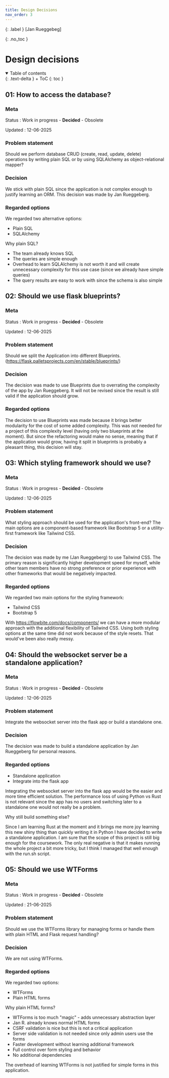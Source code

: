 ```yaml
---
title: Design Decisions
nav_order: 3
---
```


{: .label }
[Jan Rueggebeg]

{: .no_toc }
# Design decisions

<details open markdown="block">
{: .text-delta }
<summary>Table of contents</summary>
+ ToC
{: toc }
</details>

## 01: How to access the database?

### Meta

Status
: Work in progress - **Decided** - Obsolete

Updated
: 12-06-2025

### Problem statement

Should we perform database CRUD (create, read, update, delete) operations by writing plain SQL or by using SQLAlchemy as object-relational mapper?

### Decision

We stick with plain SQL since the application is not complex enough to justify learning an ORM. 
This decision was made by Jan Rueggeberg.

### Regarded options

We regarded two alternative options:

+ Plain SQL
+ SQLAlchemy

Why plain SQL?
+ The team already knows SQL
+ The queries are simple enough 
+ Overhead to learn SQLAlchemy is not worth it and will create unnecessary complexity for this use case (since we already have simple queries)
+ The query results are easy to work with since the schema is also simple

## 02: Should we use flask blueprints?

### Meta

Status
: Work in progress - **Decided** - Obsolete

Updated
: 12-06-2025

### Problem statement

Should we split the Application into different Blueprints. (https://flask.palletsprojects.com/en/stable/blueprints/) 
### Decision

The decision was made to use Blueprints due to overrating the complexity of the app by Jan Rueggeberg. It will not be revised since the result is still valid if the application should grow.

### Regarded options

The decision to use Blueprints was made because it brings better modularity for the cost of some added complexity. 
This was not needed for a project of this complexity level (having only two blueprints at the moment). But since the refactoring would make no sense, meaning that if the application would grow, having it split in blueprints is probably a pleasant thing, this decision will stay.

## 03: Which styling framework should we use?

### Meta

Status
: Work in progress - **Decided** - Obsolete

Updated
: 12-06-2025

### Problem statement

What styling approach should be used for the application's front-end? The main options are a component-based framework like Bootstrap 5 or a utility-first framework like Tailwind CSS.

### Decision

The decision was made by me (Jan Rueggeberg) to use Tailwind CSS. The primary reason is significantly higher development speed for myself, while other team members have no strong preference or prior experience with other frameworks that would be negatively impacted.

### Regarded options

We regarded two main options for the styling framework:

+ Tailwind CSS
+ Bootstrap 5

With https://flowbite.com/docs/components/ we can have a more modular approach with the additional flexibility of Tailwind CSS. 
Using both styling options at the same time did not work because of the style resets. That would've been also really messy.

## 04: Should the websocket server be a standalone application?

### Meta

Status
: Work in progress - **Decided** - Obsolete

Updated
: 12-06-2025

### Problem statement

Integrate the websocket server into the flask app or build a standalone one.

### Decision

The decision was made to build a standalone application by Jan Rueggeberg for personal reasons.

### Regarded options

+ Standalone application
+ Integrate into the flask app

Integrating the websocket server into the flask app would be the easier and more time efficient solution. The performance loss of using Python vs Rust is not relevant since the app has no users and switching later to a standalone one would not really be a problem.

Why still build something else?

Since I am learning Rust at the moment and it brings me more joy learning this new shiny thing than quickly writing it in Python I have decided to write a standalone application.
I am sure that the scope of this project is still big enough for the coursework. 
The only real negative is that it makes running the whole project a bit more tricky, but I think I managed that well enough with the run.sh script.

## 05: Should we use WTForms

### Meta

Status
: Work in progress - **Decided** - Obsolete

Updated
: 21-06-2025

### Problem statement

Should we use the WTForms library for managing forms or handle them with plain HTML and Flask request handling?

### Decision

We are not using WTForms. 

### Regarded options

We regarded two options:

+ WTForms
+ Plain HTML forms

Why plain HTML forms?
+ WTForms is too much "magic" - adds unnecessary abstraction layer
+ Jan R. already knows normal HTML forms
+ CSRF validation is nice but this is not a critical application
+ Server side validation is not needed since only admin users use the forms
+ Faster development without learning additional framework
+ Full control over form styling and behavior
+ No additional dependencies

The overhead of learning WTForms is not justified for simple forms in this application.
